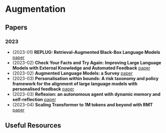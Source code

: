 # Augmentation

## Papers

### 2023

- (2023-01) **REPLUG: Retrieval-Augmented Black-Box Language Models** [paper](https://arxiv.org/abs/2301.12652)
- (2023-02) **Check Your Facts and Try Again: Improving Large Language Models with External Knowledge and Automated Feedback** [paper](https://arxiv.org/abs/2302.12813)
- (2023-02) **Augmented Language Models: a Survey** [paper](https://arxiv.org/abs/2302.07842)
- (2023-03) **Personalisation within bounds: A risk taxonomy and policy framework for the alignment of large language models with personalised feedback** [paper](https://arxiv.org/abs/2303.05453)
- (2023-03) **Reflexion: an autonomous agent with dynamic memory and self-reflection** [paper](https://arxiv.org/abs/2303.11366)
- (2023-04) **Scaling Transformer to 1M tokens and beyond with RMT** [paper](https://arxiv.org/abs/2304.11062)

## Useful Resources
